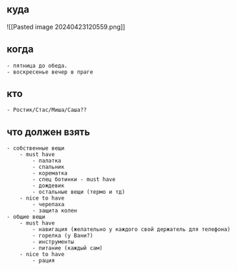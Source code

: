 

## куда

![[Pasted image 20240423120559.png]]
## когда
	- пятница до обеда.
	- воскресенье вечер в праге
## кто
	- Ростик/Стас/Миша/Саша??
## что должен взять
	- собственные вещи
		- must have
			- палатка
			- спальник
			- корематка
			- спец ботинки - must have
			- дождевик
			- остальные вещи (термо и тд)
		- nice to have
			- черепаха
			- защита колен
	- общие вещи
		- must have
			- навигация (желательно у каждого свой держатель для телефона)
			- горелка (у Вани?)
			- инструменты
			- питание (каждый сам)
		- nice to have
			- рация
